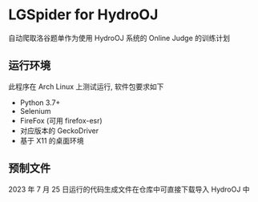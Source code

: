 # LGSpider for HydroOJ
自动爬取洛谷题单作为使用 HydroOJ 系统的 Online Judge 的训练计划
## 运行环境
此程序在 Arch Linux 上测试运行, 软件包要求如下  
- Python 3.7+
- Selenium
- FireFox (可用 firefox-esr)
- 对应版本的 GeckoDriver
- 基于 X11 的桌面环境
## 预制文件
2023 年 7 月 25 日运行的代码生成文件在仓库中可直接下载导入 HydroOJ 中
